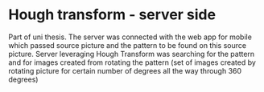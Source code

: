 # Hough transform - server side

Part of uni thesis. The server was connected with the web app for mobile which passed source picture and the pattern to be found on this source picture. Server leveraging Hough Transform was searching for the pattern and for images created from rotating the pattern (set of images created by rotating picture for certain number of degrees all the way through 360 degrees)
